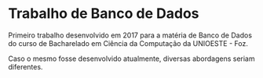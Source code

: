 # Trabalho de Banco de Dados
Primeiro trabalho desenvolvido em 2017 para a matéria de Banco de Dados do curso de Bacharelado em Ciência da Computação da UNIOESTE - Foz.

Caso o mesmo fosse desenvolvido atualmente, diversas abordagens seriam diferentes.
